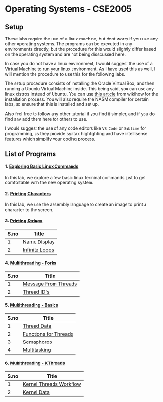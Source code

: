 # Operating Systems - CSE2005


## Setup

These labs require the use of a linux machine, but dont worry if you use any other operating systems. The programs can be executed in any environments directly, but the procedure for this would slightly differ based on the operating system and are not being disscussed here.

In case you do not have a linux environment, I would suggest the use of a Virtual Machine to run your linux environment. As I have used this as well, I will mention the procedure to use this for the following labs.

The setup procedure consists of installing the Oracle Virtual Box, and then running a Ubuntu Virtual Machine inside. This being said, you can use any linux distros instead of Ubuntu. You can use [this article](https://www.wikihow.com/Install-Ubuntu-on-VirtualBox) from wikihow for the installation process. You will also require the NASM compiler for certain labs, so ensure that this is installed and set up.

Also feel free to follow any other tutorial if you find it simpler, and if you do find any add them here for others to use.

I would suggest the use of any code editors like `VS Code` or `Sublime` for programming, as they provide syntax highlighting and have intellisense features which simplify your coding process.



## List of Programs

#### 1. [Exploring Basic Linux Commands](./Linux_Commands_Lab_1)

In this lab, we explore a few basic linux terminal commands just to get comfortable with the new operating system.


#### 2. [Printing Characters](./Printing_Characters_Lab_2)

In this lab, we use the assembly language to create an image to print a character to the screen.


#### 3. [Printing Strings](./Printing_Strings_Lab_3)

| S.no | Title |
| ---- | ----- |
| 1 | [Name Display](./Printing_Strings_Lab_3/print_name.asm) |
| 2 | [Infinite Loops](./Printing_Strings_Lab_3/infinite_loops.asm) |


#### 4. [Multithreading - Forks](./Multithreading_Forks_Lab_4)

| S.no | Title |
| ---- | ----- |
| 1 | [Message From Threads](./Multithreading_Forks_Lab_4/threads.c) |
| 2 | [Thread ID's](./Multithreading_Forks_Lab_4/multiple_forks.c) |


#### 5. [Multithreading - Basics](./Multithreading_Basics_Lab_5)

| S.no | Title |
| ---- | ----- |
| 1 | [Thread Data](./Multithreading_Basics_Lab_5/print_thread_data.c) |
| 2 | [Functions for Threads](./Multithreading_Basics_Lab_5/thread_functions.c) |
| 3 | [Semaphores](./Multithreading_Basics_Lab_5/semaphores.c) |
| 4 | [Multitasking](./Multithreading_Basics_Lab_5/multitasking.c) |


#### 6. [Multithreading - KThreads](./Kernel_Threads_Lab_6)

| S.no | Title |
| ---- | ----- |
| 1 | [Kernel Threads Workflow](./Kernel_Threads_Lab_6/k_thread_workflow/k_thread_workflow.c) |
| 2 | [Kernel Data](./Kernel_Threads_Lab_6/kernel_data/kernel_data.c) |
